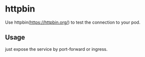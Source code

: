 # httpbin

Use httpbin(<https://httpbin.org/>) to test the connection to your pod.

## Usage

just expose the service by port-forward or ingress.